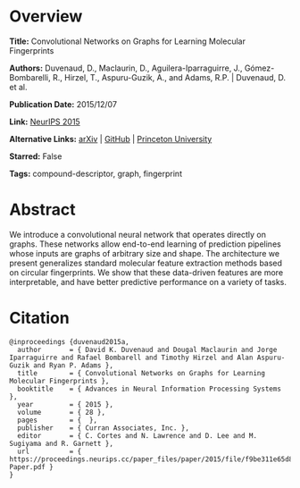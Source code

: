 # Overview
**Title:**
Convolutional Networks on Graphs for Learning Molecular Fingerprints

**Authors:**
Duvenaud, D., Maclaurin, D., Aguilera-Iparraguirre, J., Gómez-Bombarelli, R., Hirzel, T., Aspuru-Guzik, A., and Adams, R.P. |
Duvenaud, D. et al.

**Publication Date:**
2015/12/07

**Link:**
[NeurIPS 2015](https://papers.nips.cc/paper/2015/hash/f9be311e65d81a9ad8150a60844bb94c-Abstract.html)

**Alternative Links:**
[arXiv](https://arxiv.org/abs/1509.09292) |
[GitHub](https://github.com/HIPS/neural-fingerprint) |
[Princeton University](https://www.cs.princeton.edu/~rpa/pubs/duvenaud2015fingerprints.pdf)

**Starred:**
False

**Tags:**
compound-descriptor, graph, fingerprint


# Abstract
We introduce a convolutional neural network that operates directly on graphs.
These networks allow end-to-end learning of prediction pipelines whose inputs are graphs of arbitrary size and shape.
The architecture we present generalizes standard molecular feature extraction methods based on circular fingerprints.
We show that these data-driven features are more interpretable, and have better predictive performance on a variety of tasks.


# Citation
```
@inproceedings {duvenaud2015a,
  author       = { David K. Duvenaud and Dougal Maclaurin and Jorge Iparraguirre and Rafael Bombarell and Timothy Hirzel and Alan Aspuru-Guzik and Ryan P. Adams },
  title        = { Convolutional Networks on Graphs for Learning Molecular Fingerprints },
  booktitle    = { Advances in Neural Information Processing Systems },
  year         = { 2015 },
  volume       = { 28 },
  pages        = {  },
  publisher    = { Curran Associates, Inc. },
  editor       = { C. Cortes and N. Lawrence and D. Lee and M. Sugiyama and R. Garnett },
  url          = { https://proceedings.neurips.cc/paper_files/paper/2015/file/f9be311e65d81a9ad8150a60844bb94c-Paper.pdf }
}
```
